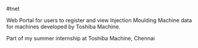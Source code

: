 #tnet

Web Portal for users to register and view Injection Moulding Machine data for machines developed by Toshiba Machine.

Part of my summer internship at Toshiba Machine, Chennai